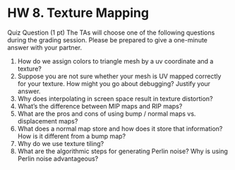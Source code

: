 # HW 8. Texture Mapping

Quiz Question (1 pt)
The TAs will choose one of the following questions during the grading session. Please
be prepared to give a one-minute answer with your partner.
1. How do we assign colors to triangle mesh by a uv coordinate and a texture?
2. Suppose you are not sure whether your mesh is UV mapped correctly for your
texture. How might you go about debugging? Justify your answer.
3. Why does interpolating in screen space result in texture distortion?
4. What’s the difference between MIP maps and RIP maps?
5. What are the pros and cons of using bump / normal maps vs. displacement maps?
6. What does a normal map store and how does it store that information? How is it
different from a bump map?
7. Why do we use texture tiling?
8. What are the algorithmic steps for generating Perlin noise? Why is using Perlin
noise advantageous?